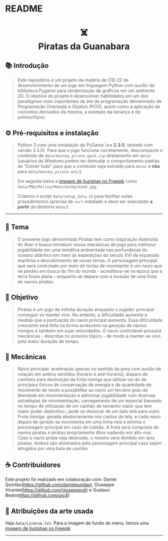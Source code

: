 # README
<h1 align="center">
☠️<br>Piratas da Guanabara
</h1>

## 📚 Introdução

> Este repositório é um projeto da matéria de CSI-22 de desenvolvimento de um jogo em linguagem Python com auxílio da biblioteca Pygame para renderização 
de gráficos em um ambiente 2D. O objetivo do projeto é desenvolver habilidades em um dos paradigmas mais importantes da áre de programação denominado de Programação Orientada a Objetos (POO), assim como a aplicação de conceitos derivados da mesma, a exemplo da herança e do polimorfismo.  


## ⚙️ Pré-requisitos e instalação
> Python 3 com uma instalação de PyGame (**>= 2.3.0**, testado com versão 2.3.0). Para que o jogo funcione corretamente, descompacte o conteúdo de 
``data/kenney_pirate-pack.zip`` diretamente em ``data/`` (usuários de Windows podem ter demudar o comportamento padrão do
"Extrair tudo" para que o conteúdo seja extraído para ``data/`` e **não** para ``data/kenney_pirate-ack/``).
> 
> Em seguida baixa a [imagem de liuzishan no Freepik](https://br.freepik.com/fotos-gratis/pintura-digital-de-antigos-navios-de-guerra-viajando-em-mares-agitados_14402173.htm#query=guerra%20de%20navios&position=1&from_view=search&track=robertav1_2_sidr) como ``data/PNG/Retina/Menu/background.jpg``.
> 
> Criamos o script ``data/setup_data.sh`` para facilitar estes procedimentos (precisa de ``curl`` instalado e deve ser executado **a partir** do diretório ``data/``)
---

## 🦜 Tema

> O presente jogo denominado Piratas tem como inspiração Asteroids do Atari e busca introduzir novas mecânicas de jogo para melhorar jogabilidade em uma temática ambientada nas porfundezas do oceano atlântico em meio às expedições do século XVI de expansão marítima e descobrimento de novas terras. O personagem principal que será controlado por meio de teclas de movimento é um navio que se perdeu em busca do fim do mundo - acreditava-se na época que a terra fosse plana - enquanto se depara com a invasão de uma frota de navios piratas.  

## 🥅 Objetivo
> Piratas é um jogo de infinita duração enquanto o jogador principal conseguir se manter vivo. No entanto, a dificuldade aumenta á medida que a pontuação
do navio principal aumenta. Essa dificuldade crescente será feita na forma acréscimo na geração de navios inimgos e também em suas velocidades. O navio controlável possuirá mecânicas - descritas no próximo tópico - de modo a manter-se vivo pela maior duração de tempo. 

## 📐 Mecânicas
> Navio principal: aceleração apenas no sentido da proa com auxílio de rotação em ambos sentidos (horário e anti-horário); disparo de canhões para destruição da frota inimiga que utilizar-se-ão de princípios físicos de conservação de energia e de quantidade de movimento de modo a possibilitar ao navio um terceiro grau de liberdade em movimentação e adicionar jogabilidade com diversas estratégias de movimentação; carregamento de um especial baseado no tempo de utilização de um canhão de tamanho maior que tem maior poder destrutivo.; pode se deslocar de um lado tela para outro
>Frota inimiga: gerada aleatoriamente nos cantos da tela, e cada navio depois de gerado se movimenta em uma linha reta e elimina o personagem principal
em caso de colisão. A frota será composta de navios piratas e piratas propriamente ditos nadando em alto-mar. Caso o navio pirata seja destruído, o mesmo será dividido em dois piratas. Ambos são eliminados pelo personagem principal caso sejam atingidos por uma bala de canhão.


## ☕ Contribuidores

Este projeto foi realizado em colaboração com: Daniel Quintão(https://github.com/danielquintao), Giuseppe Vicente(https://github.com/giuseppevb) e Gustavo Beato(https://github.com/urc4)

## 🎨 Atribuições da arte usada

Veja ``data/License.txt``. Para a imagem de fundo do menu, temos uma [imagem de liuzishan no Freepik](https://br.freepik.com/fotos-gratis/pintura-digital-de-antigos-navios-de-guerra-viajando-em-mares-agitados_14402173.htm#query=guerra%20de%20navios&position=1&from_view=search&track=robertav1_2_sidr)

---
